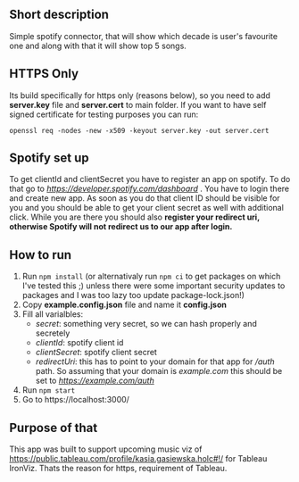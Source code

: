 ## Short description

Simple spotify connector, that will show which decade is user's favourite one and along with that it will show top 5 songs.

## HTTPS Only

Its build specifically for https only (reasons below), so you need to add **server.key** file and **server.cert** to main folder. If you want to have self signed certificate for testing purposes you can run:

`openssl req -nodes -new -x509 -keyout server.key -out server.cert`

## Spotify set up

To get clientId and clientSecret you have to register an app on spotify. To do that go to *https://developer.spotify.com/dashboard* . You have to login there and create new app. As soon as you do that client ID should be visible for you and you should be able to get your client secret as well with additional click. While you are there you should also **register your redirect uri, otherwise Spotify will not redirect us to our app after login.**

## How to run

1. Run `npm install` (or alternativaly run `npm ci` to get packages on which I've tested this ;) unless there were some important security updates to packages and I was too lazy too update package-lock.json!)
2. Copy **example.config.json** file and name it **config.json**
3. Fill all varialbles:
    * *secret*: something very secret, so we can hash properly and secretely
    * *clientId*: spotify client id
    * *clientSecret*: spotify client secret
    * *redirectUri*: this has to point to your domain for that app for */auth* path. So assuming that your domain is *example.com* this should be set to *https://example.com/auth*
4. Run `npm start`
5. Go to https://localhost:3000/

## Purpose of that

This app was built to support upcoming music viz of https://public.tableau.com/profile/kasia.gasiewska.holc#!/ for Tableau IronViz. Thats the reason for https, requirement of Tableau. 

